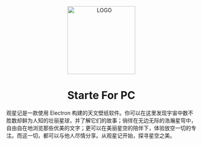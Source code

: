 <div align="center">
  <a href="https://discoverse.space/starte/" target="_blank">
    <img alt="LOGO" width="180" src="./src/icons/dev-icon.png"/>
  </a>
</div>
<div align="center">
  <h1>Starte For PC</h1>
</div>
观星记是一款使用 Electron 构建的天文壁纸软件。你可以在这里发现宇宙中数不胜数却鲜为人知的壮丽星球，并了解它们的故事；徜徉在无边无际的浩瀚星穹中，自由自在地浏览那些优美的文字；更可以在美丽星空的陪伴下，体验放空一切的专注。而这一切，都可以与他人尽情分享。从观星记开始，探寻星空之美。
